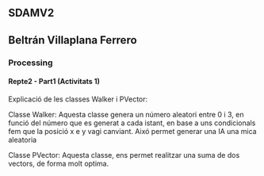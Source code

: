 ## SDAMV2
## Beltrán Villaplana Ferrero
### Processing
#### Repte2 - Part1 (Activitats 1)

Explicació de les classes Walker i PVector:

Classe Walker: Aquesta classe genera un número aleatori entre 0 i 3, en funció
del número que es generat a cada istant, en base a uns condicionals fem que
la posició x e y vagi canviant. Aixó permet generar una IA una mica aleatoria

Classe PVector: Aquesta classe, ens permet realitzar una suma de dos vectors, de forma
molt optima.
